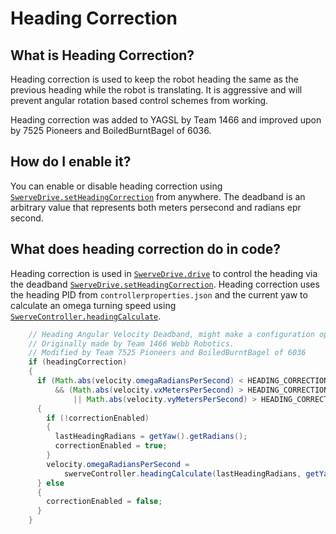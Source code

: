 # Heading Correction

## What is Heading Correction?

Heading correction is used to keep the robot heading the same as the previous heading while the robot is translating. It is aggressive and will prevent angular rotation based control schemes from working.

Heading correction was added to YAGSL by Team 1466 and improved upon by 7525 Pioneers and BoiledBurntBagel of 6036.

## How do I enable it?

You can enable or disable heading correction using [`SwerveDrive.setHeadingCorrection`](https://broncbotz3481.github.io/YAGSL-Lib/docs/swervelib/SwerveDrive.html#setHeadingCorrection\(boolean\)) from anywhere. The deadband is an arbitrary value that represents both meters persecond and radians epr second.&#x20;

## What does heading correction do in code?

Heading correction is used in [`SwerveDrive.drive`](https://broncbotz3481.github.io/YAGSL-Lib/docs/swervelib/SwerveDrive.html#drive\(edu.wpi.first.math.kinematics.ChassisSpeeds,boolean,edu.wpi.first.math.geometry.Translation2d\)) to control the heading via the deadband [`SwerveDrive.setHeadingCorrection`](https://broncbotz3481.github.io/YAGSL-Lib/docs/swervelib/SwerveDrive.html#setHeadingCorrection\(boolean,double\)). Heading correction uses the heading PID from `controllerproperties.json` and the current yaw to calculate an omega turning speed using [`SwerveController.headingCalculate`](https://broncbotz3481.github.io/YAGSL-Lib/docs/swervelib/SwerveController.html#headingCalculate\(double,double\)).

```java
    // Heading Angular Velocity Deadband, might make a configuration option later.
    // Originally made by Team 1466 Webb Robotics.
    // Modified by Team 7525 Pioneers and BoiledBurntBagel of 6036
    if (headingCorrection)
    {
      if (Math.abs(velocity.omegaRadiansPerSecond) < HEADING_CORRECTION_DEADBAND
          && (Math.abs(velocity.vxMetersPerSecond) > HEADING_CORRECTION_DEADBAND
              || Math.abs(velocity.vyMetersPerSecond) > HEADING_CORRECTION_DEADBAND))
      {
        if (!correctionEnabled)
        {
          lastHeadingRadians = getYaw().getRadians();
          correctionEnabled = true;
        }
        velocity.omegaRadiansPerSecond =
            swerveController.headingCalculate(lastHeadingRadians, getYaw().getRadians());
      } else
      {
        correctionEnabled = false;
      }
    }
```
